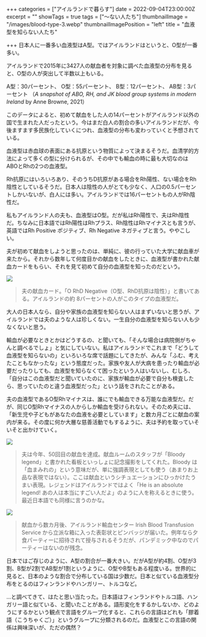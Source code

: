 +++
categories = ["アイルランドで暮らす"]
date = 2022-09-04T23:00:00Z
excerpt = ""
showTags = true
tags = ["～ない人たち"]
thumbnailImage = "/images/blood-type-3.webp"
thumbnailImagePosition = "left"
title = "血液型を知らない人たち"

+++
日本人に一番多い血液型はA型。ではアイルランドはというと、O型が一番多い。

<!--more-->

アイルランドで2015年に3427人の献血者を対象に調べた血液型の分布を見ると、O型の人が突出して半数以上もいる。

A型：30パーセント、
O型：55パーセント、
B型：12パーセント、
AB型：3パーセント
（_A snapshot of ABO, RH, and JK blood group systems in modern Ireland_ by Anne Browne, 2021）

このデータによると、初めて献血をした人の14パーセントがアイルランド以外の国で生まれた人だったという。今はまだ白人の割合の多いアイルランドだが、今後ますます多民族化していくにつれ、血液型の分布も変わっていくと予想されている。

血液型は赤血球の表面にある抗原という物質によって決まるそうだ。血清学的方法によって多くの型に分けられるが、その中でも輸血の時に最も大切なのはABOとRhの2つの血液型。

Rh抗原にはいろいろあり、そのうちD抗原がある場合をRh陽性、ない場合をRh陰性としているそうだ。日本人は陰性の人がとても少なく、人口の0.5パーセントしかいないが、白人には多い。アイルランドでは16パーセントもの人がRh陰性だ。

私もアイルランド人の夫も、血液型はO型。だが私はRh陽性で、夫はRh陰性だ。ちなみに日本語ではRh陽性はRhプラス、Rh陰性はRhマイナスとも言うが、英語ではRh Positive ポジティブ、Rh Negative ネガティブと言う。ややこしい。

夫が初めて献血をしようと思ったのは、単純に、彼の行っていた大学に献血車が来たから。それから数年して何度目かの献血をしたときに、血液型が書かれた献血カードをもらい、それを見て初めて自分の血液型を知ったのだという。

![](/images/blood-type-3.webp)

> 夫の献血カード。「O RhD Negative（O型、RhD抗原は陰性）」と書いてある。アイルランドの約 8パーセントの人がこのタイプの血液型だ。

大人の日本人なら、自分や家族の血液型を知らない人はまずいないと思うが、アイルランドでは夫のような人は珍しくない。一生自分の血液型を知らない人も少なくないと思う。

輸血が必要なときとかはどうするの、と聞いても、「そんな場合は病院側がちゃんと調べるでしょ」と気にしていない。私はアイルランドでこれまで「どうして血液型を知らないの」といろいろな席で話題にしてきたが、みんな「ふむ、考えたこともなかったな」という態度だった。家族や友人が大病を患ったり輸血が必要だったりしても、血液型を知らなくて困ったという人はいないし、むしろ、「自分はこの血液型だと聞いていたのに、家族が輸血が必要で自分も検査したら、思っていたのと違う血液型だった」という話をされたことがある。

夫の血液型であるO型Rhマイナスは、誰にでも輸血できる万能な血液型だ。だが、同じO型Rhマイナスの人からしか輸血を受けられない。そのため夫には、「新生児や子どもがあなたの血液を必要としています」と数カ月ごとに献血の案内が来る。その度に何か大層な慈善活動でもするように、夫は予約を取っていそいそと出かけていく。

![](/images/blood-type-2.webp)

> 夫は今年、50回目の献血を達成。献血ルームのスタッフが「Bloody legend」と書かれた看板といっしょに記念撮影をしてくれた。Bloody は「血まみれの」という意味だが、単に強調表現としても使う（あまりお上品な表現ではない）。ここは献血というシチュエーションにひっかけたうまい表現。レジェンドはアイルランドではよく「He is an absolute legend! あの人は本当にすごい人だよ」のように人を称えるときに使う。最近日本語でも同様に言うのかな。

![](/images/blood-type-1.webp)

> 献血から数カ月後、アイルランド輸血センター Irish Blood Transfusion Service から立派な箱に入った表彰状とピンバッジが届いた。例年なら夕食パーティーに招待されて授与されるそうだが、パンデミック中なのでパーティーはないのが残念。

日本ではご存じのように、A型の割合が一番大きい。だがA型が約4割、O型が3割、B型が2割でAB型が1割というように、O型やB型もある程度いる。世界的に見ると、日本のような割合で分布している国は少数だ。日本と似ている血液型分布をとるのはフィンランドやハンガリー、トルコなど。

…と調べてきて、はたと思い当たった。日本語はフィンランドやトルコ語、ハンガリー語と似ている、と聞いたことがある。語形変化をするかしないか、どのようにするかという観点で言語をグループ化すると、これらの言語はどれも「膠着語（こうちゃくご）」というグループに分類されるのだ。血液型とこの言語の関係は興味深いが、ただの偶然？